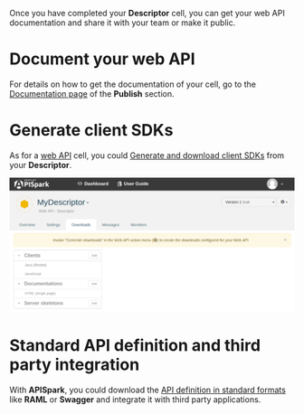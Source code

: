 
Once you have completed your **Descriptor** cell, you can get your web API documentation and share it with your team or make it public.

# Document your web API

For details on how to get the documentation of your cell, go to the [Documentation page](/technical-resources/apispark/guide/publish/publish/documentation "Documentation page") of the **Publish** section.

# Generate client SDKs

As for a [web API](/technical-resources/apispark/guide/create/overview "web API") cell, you could [Generate and download client SDKs](/technical-resources/apispark/guide/publish/publish/client-sdk "Generate and download client SDKs") from your **Descriptor**.

![+Web API](images/mydescriptordownloads.png "+Web API")

# Standard API definition and third party integration

With **APISpark**, you could download the [API definition in standard formats](/technical-resources/apispark/guide/publish/publish/api-definition "Standard API definition") like **RAML** or **Swagger** and integrate it with third party applications.
